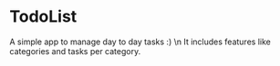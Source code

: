 # TodoList

A simple app to manage day to day tasks :) \n
It includes features like categories and tasks per category.
